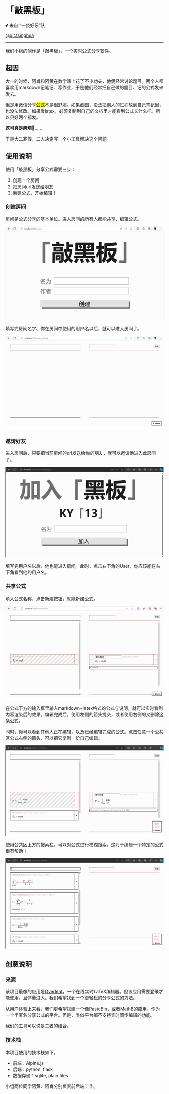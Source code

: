 # 「敲黑板」

💕 来自 “一袋好牙”队

[@git.tsinghua](https://git.tsinghua.edu.cn/a-bag-of-awesome-teeth/blackboard)

---

我们小组的创作是「敲黑板」，一个实时公式分享软件。

## 起因

大一的时候，阿肖和阿黄在数学课上花了不少功夫，他俩经常讨论题目。两个人都喜欢用markdown记笔记、写作业，于是他们经常把自己做的题目、记的公式发来发去。

但是用微信分享<mark>公式</mark>不是很舒服。如果截图，没法把别人的过程放到自己笔记里，也没法修改。如果发latex，必须复制到自己的文档里才能看到公式长什么样。所以只好两个都发。

**这可真是麻烦🥲**……

于是大二寒假，二人决定写一个小工具解决这个问题。

## 使用说明

使用「敲黑板」分享公式需要三步：

1. 创建一个房间
2. 把房间url发送给朋友
3. 新建公式，开始编辑！

### 创建房间

房间是公式分享的基本单位。进入房间的所有人都能共享、编辑公式。

![创建房间界面截图](assets/create.png)

填写完房间名字、你在房间中使用的用户名以后，就可以进入房间了。

![房间界面截图](assets/page.png)

### 邀请好友

进入房间后，只要把当前房间的url发送给你的朋友，就可以邀请他进入此房间了。

![加入房间界面截图](assets/login.png)

填写完用户名以后，他也能进入房间。此时，点击右下角的User，你应该能在右下角看到他的用户名。

### 共享公式

填入公式名称，点击新建按钮，就能新建公式。

![房间界面截图](assets/edit.png)

在公式下方的输入框里输入markdown+latex格式的公式与说明，就可以实时看到内容渲染后的效果。编辑完成后，使用左侧的箭头提交，或者使用右侧的叉删除这条公式。

同时，你可以看到其他人正在编辑，以及已经编辑完成的公式。点击任意一个公共区公式右侧的箭头，可以把它复制一份自己编辑。

![房间界面截图](assets/many.png)

使用公共区上方的搜索栏，可以对公式进行模糊搜索。这对于编辑一个特定的公式很有帮助！

![房间界面截图](assets/search.png)

## 创意说明

### 来源

该项目最像的应用是[Overleaf](https://www.overleaf.com)，一个在线实时LaTeX编辑器。但该应用需要登录才能使用，且体量过大。我们希望找到一个更轻松的分享公式的方法。

从用户体验上来看，我们更希望搭建一个像[PasteBin](https://pastebin.com)，或者[MathB](https://mathb.in)的应用，作为一个半匿名分享公式的平台。但是，类似平台都不支持实时同步编辑的功能。

我们的工具可以说是二者的结合。

### 技术栈

本项目使用的技术栈如下。

- 前端：Alpine.js
- 后端：python, flask
- 数据存储：sqlite, plain files

小组两位同学阿黄、阿肖分别负责前后端工作。
